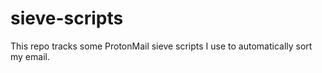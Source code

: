 # sieve-scripts

This repo tracks some ProtonMail sieve scripts I use to automatically sort my email.